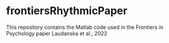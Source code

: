 # frontiersRhythmicPaper
This repository contains the Matlab code used in the Frontiers in Psychology paper Laudanska et al., 2022
